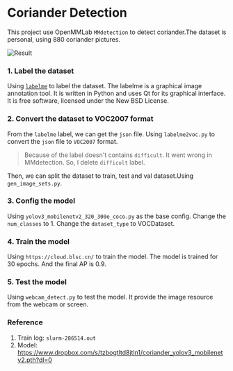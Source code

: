 # Coriander Detection

This project use OpenMMLab `MMdetection` to detect coriander.The dataset is personal, using 880 coriander pictures.

![Result](https://user-images.githubusercontent.com/47499836/218019821-e6dff5e2-ae53-4072-a1b0-da7980d36ff3.png)

### 1. Label the dataset

Using [`labelme`](https://github.com/wkentaro/labelme.git) to label the dataset. The labelme is a graphical image annotation tool. It is written in Python and uses Qt for its graphical interface. It is free software, licensed under the New BSD License.

### 2. Convert the dataset to VOC2007 format

From the `labelme` label, we can get the `json` file. Using `labelme2voc.py` to convert the `json` file to `VOC2007` format.

> Because of the label doesn't contains `difficult`. It went wrong in MMdetection. So, I delete `difficult` label.

Then, we can split the dataset to train, test and val dataset.Using `gen_image_sets.py`.

### 3. Config the model

Using `yolov3_mobilenetv2_320_300e_coco.py` as the base config. Change the `num_classes` to 1. Change the `dataset_type` to VOCDataset.

### 4. Train the model

Using `https://cloud.blsc.cn/` to train the model. The model is trained for 30 epochs. And the final AP is 0.9.

### 5. Test the model

Using `webcam_detect.py` to test the model. It provide the image resource from the webcam or screen.

### Reference

1. Train log: `slurm-286514.out`
2. Model: https://www.dropbox.com/s/tzbogtltd8jtln1/coriander_yolov3_mobilenetv2.pth?dl=0